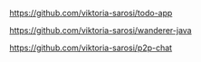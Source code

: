 https://github.com/viktoria-sarosi/todo-app


https://github.com/viktoria-sarosi/wanderer-java


https://github.com/viktoria-sarosi/p2p-chat

